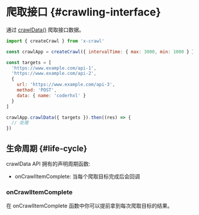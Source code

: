# 爬取接口 {#crawling-interface}

通过 [crawlData()](/cn/api/crawl-data#crawldata) 爬取接口数据。

```js
import { createCrawl } from 'x-crawl'

const crawlApp = createCrawl({ intervalTime: { max: 3000, min: 1000 } })

const targets = [
  'https://www.example.com/api-1',
  'https://www.example.com/api-2',
  {
    url: 'https://www.example.com/api-3',
    method: 'POST',
    data: { name: 'coderhxl' }
  }
]

crawlApp.crawlData({ targets }).then((res) => {
  // 处理
})
```

## 生命周期 {#life-cycle}

crawlData API 拥有的声明周期函数:

- onCrawlItemComplete: 当每个爬取目标完成后会回调

### onCrawlItemComplete

在 onCrawlItemComplete 函数中你可以提前拿到每次爬取目标的结果。
